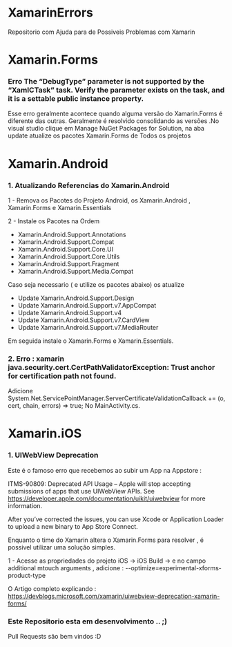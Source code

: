 # XamarinErrors

Repositorio com Ajuda para de Possiveis Problemas com Xamarin

# Xamarin.Forms

### Erro The “DebugType” parameter is not supported by the “XamlCTask” task. Verify the parameter exists on the task, and it is a settable public instance property.

Esse erro geralmente acontece quando alguma versão do Xamarin.Forms é diferente das outras. Geralmente é resolvido consolidando as versões .No visual studio clique em Manage NuGet Packages for Solution, na aba update atualize os pacotes Xamarin.Forms de Todos os projetos


# Xamarin.Android

### 1. Atualizando Referencias do Xamarin.Android

1 - Remova os Pacotes do Projeto Android, os Xamarin.Android , Xamarin.Forms e Xamarin.Essentials

2 - Instale os Pacotes na Ordem

* Xamarin.Android.Support.Annotations
* Xamarin.Android.Support.Compat
* Xamarin.Android.Support.Core.UI
* Xamarin.Android.Support.Core.Utils
* Xamarin.Android.Support.Fragment
* Xamarin.Android.Support.Media.Compat

Caso seja necessario ( e utilize os pacotes abaixo) os atualize

* Update Xamarin.Android.Support.Design
* Update Xamarin.Android.Support.v7.AppCompat
* Update Xamarin.Android.Support.v4
* Update Xamarin.Android.Support.v7.CardView
* Update Xamarin.Android.Support.v7.MediaRouter

Em seguida instale o Xamarin.Forms e Xamarin.Essentials.

### 2. Erro : xamarin java.security.cert.CertPathValidatorException: Trust anchor for certification path not found.

Adicione System.Net.ServicePointManager.ServerCertificateValidationCallback += (o, cert, chain, errors) => true; No MainActivity.cs.


# Xamarin.iOS

### 1. UIWebView Deprecation

Este é o famoso erro que recebemos ao subir um App na Appstore :

ITMS-90809: Deprecated API Usage – Apple will stop accepting submissions of apps that use UIWebView APIs. See https://developer.apple.com/documentation/uikit/uiwebview for more information.

After you’ve corrected the issues, you can use Xcode or Application Loader to upload a new binary to App Store Connect.

Enquanto o time do Xamarin altera o Xamarin.Forms para resolver , é possivel utilizar uma solução simples.

1 - Acesse as propriedades do projeto iOS -> iOS Build -> e no campo additional mtouch arguments , adicione : --optimize=experimental-xforms-product-type

O Artigo completo explicando : https://devblogs.microsoft.com/xamarin/uiwebview-deprecation-xamarin-forms/



### Este Repositorio esta em desenvolvimento .. ;)

Pull Requests são bem vindos :D


